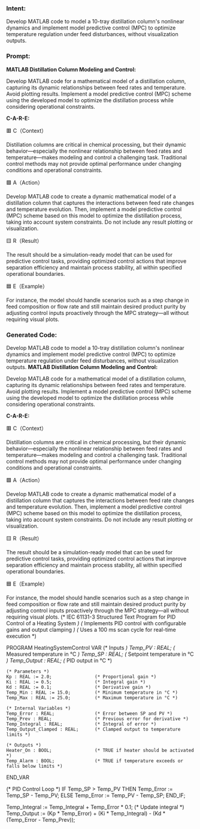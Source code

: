 ### Intent:
Develop MATLAB code to model a 10-tray distillation column's nonlinear dynamics and implement model predictive control (MPC) to optimize temperature regulation under feed disturbances, without visualization outputs.

### Prompt:
**MATLAB Distillation Column Modeling and Control:**

Develop MATLAB code for a mathematical model of a distillation column, capturing its dynamic relationships between feed rates and temperature. Avoid plotting results.
Implement a model predictive control (MPC) scheme using the developed model to optimize the distillation process while considering operational constraints.


**C-A-R-E:**

🟥 C（Context）

Distillation columns are critical in chemical processing, but their dynamic behavior—especially the nonlinear relationship between feed rates and temperature—makes modeling and control a challenging task. Traditional control methods may not provide optimal performance under changing conditions and operational constraints.

🟩 A（Action）

Develop MATLAB code to create a dynamic mathematical model of a distillation column that captures the interactions between feed rate changes and temperature evolution. Then, implement a model predictive control (MPC) scheme based on this model to optimize the distillation process, taking into account system constraints. Do not include any result plotting or visualization.

🟨 R（Result）

The result should be a simulation-ready model that can be used for predictive control tasks, providing optimized control actions that improve separation efficiency and maintain process stability, all within specified operational boundaries.

🟦 E（Example）

For instance, the model should handle scenarios such as a step change in feed composition or flow rate and still maintain desired product purity by adjusting control inputs proactively through the MPC strategy—all without requiring visual plots.

### Generated Code:
Develop MATLAB code to model a 10-tray distillation column's nonlinear dynamics and implement model predictive control (MPC) to optimize temperature regulation under feed disturbances, without visualization outputs.
**MATLAB Distillation Column Modeling and Control:**

Develop MATLAB code for a mathematical model of a distillation column, capturing its dynamic relationships between feed rates and temperature. Avoid plotting results.
Implement a model predictive control (MPC) scheme using the developed model to optimize the distillation process while considering operational constraints.


**C-A-R-E:**

🟥 C（Context）

Distillation columns are critical in chemical processing, but their dynamic behavior—especially the nonlinear relationship between feed rates and temperature—makes modeling and control a challenging task. Traditional control methods may not provide optimal performance under changing conditions and operational constraints.

🟩 A（Action）

Develop MATLAB code to create a dynamic mathematical model of a distillation column that captures the interactions between feed rate changes and temperature evolution. Then, implement a model predictive control (MPC) scheme based on this model to optimize the distillation process, taking into account system constraints. Do not include any result plotting or visualization.

🟨 R（Result）

The result should be a simulation-ready model that can be used for predictive control tasks, providing optimized control actions that improve separation efficiency and maintain process stability, all within specified operational boundaries.

🟦 E（Example）

For instance, the model should handle scenarios such as a step change in feed composition or flow rate and still maintain desired product purity by adjusting control inputs proactively through the MPC strategy—all without requiring visual plots.
(* IEC 61131-3 Structured Text Program for PID Control of a Heating System *)
(* Implements PID control with configurable gains and output clamping *)
(* Uses a 100 ms scan cycle for real-time execution *)

PROGRAM HeatingSystemControl
VAR
    (* Inputs *)
    Temp_PV : REAL;                  (* Measured temperature in °C *)
    Temp_SP : REAL;                  (* Setpoint temperature in °C *)
    Temp_Output : REAL;              (* PID output in °C *)
    
    (* Parameters *)
    Kp : REAL := 2.0;                (* Proportional gain *)
    Ki : REAL := 0.5;                (* Integral gain *)
    Kd : REAL := 0.1;                (* Derivative gain *)
    Temp_Min : REAL := 15.0;         (* Minimum temperature in °C *)
    Temp_Max : REAL := 25.0;         (* Maximum temperature in °C *)
    
    (* Internal Variables *)
    Temp_Error : REAL;               (* Error between SP and PV *)
    Temp_Prev : REAL;                (* Previous error for derivative *)
    Temp_Integral : REAL;            (* Integral of error *)
    Temp_Output_Clamped : REAL;      (* Clamped output to temperature limits *)
    
    (* Outputs *)
    Heater_On : BOOL;                (* TRUE if heater should be activated *)
    Temp_Alarm : BOOL;               (* TRUE if temperature exceeds or falls below limits *)
END_VAR

(* PID Control Loop *)
IF Temp_SP > Temp_PV THEN
    Temp_Error := Temp_SP - Temp_PV;
ELSE
    Temp_Error := Temp_PV - Temp_SP;
END_IF;

Temp_Integral := Temp_Integral + Temp_Error * 0.1; (* Update integral *)
Temp_Output := (Kp * Temp_Error) + (Ki * Temp_Integral) - (Kd * (Temp_Error - Temp_Prev));
